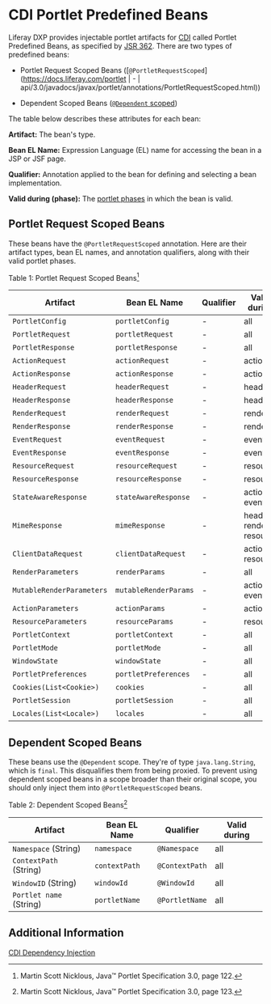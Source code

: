 # CDI Portlet Predefined Beans

Liferay DXP provides injectable portlet artifacts for [CDI](/docs/7-2/frameworks/-/knowledge_base/f/cdi-dependency-injection) <!--not in the portal--> called Portlet Predefined Beans, as specified by [JSR 362](https://jcp.org/en/jsr/detail?id=362).  There are two types of predefined beans:

* Portlet Request Scoped Beans ([`@PortletRequestScoped`](https://docs.liferay.com/portlet | - | api/3.0/javadocs/javax/portlet/annotations/PortletRequestScoped.html)) 

* Dependent Scoped Beans ([`@Dependent` scoped](https://docs.oracle.com/javaee/7/api/javax/enterprise/context/Dependent.html))

The table below describes these attributes for each bean: 

**Artifact:** The bean's type. 

**Bean EL Name:** Expression Language (EL) name for accessing the bean in a JSP or JSF page. 

**Qualifier:** Annotation applied to the bean for defining and selecting a bean implementation. 

**Valid during (phase):** The  [portlet phases](../../developing-a-java-web-application/reference/portlets.md) in which the bean is valid. 

## Portlet Request Scoped Beans

These beans have the `@PortletRequestScoped` annotation. Here are their artifact types, bean EL names, and annotation qualifiers, along with their valid portlet phases. 

Table 1: Portlet Request Scoped Beans[^1]

| Artifact | Bean EL Name | Qualifier | Valid during | 
| -------- | ------------ | --------- | ------------ |
| `PortletConfig` | `portletConfig` | - | all | 
| `PortletRequest` | `portletRequest` | - | all | 
| `PortletResponse` | `portletResponse` | - | all | 
| `ActionRequest` | `actionRequest` | - | action |
| `ActionResponse` | `actionResponse` | - | action | 
| `HeaderRequest` | `headerRequest` | - | header | 
| `HeaderResponse` | `headerResponse` | - | header | 
| `RenderRequest` | `renderRequest` | - | render | 
| `RenderResponse` | `renderResponse` | - | render | 
| `EventRequest` | `eventRequest` | - | event | 
| `EventResponse` | `eventResponse` | - | event | 
| `ResourceRequest` | `resourceRequest` | - | resource | 
| `ResourceResponse` | `resourceResponse` | - | resource | 
| `StateAwareResponse` | `stateAwareResponse` | - | action, event |
| `MimeResponse` | `mimeResponse` | - | header, render, resource | 
| `ClientDataRequest` | `clientDataRequest` | - | action, resource | 
| `RenderParameters` | `renderParams` | - | all |
| `MutableRenderParameters` | `mutableRenderParams` | - | action, event | 
| `ActionParameters` | `actionParams` | - | action | 
| `ResourceParameters` | `resourceParams` | - | resource | 
| `PortletContext` | `portletContext` | - | all |
| `PortletMode` | `portletMode` | - | all |
| `WindowState` | `windowState` | - | all |
| `PortletPreferences` | `portletPreferences` | - | all |
| `Cookies(List<Cookie>)` | `cookies` | - | all |
| `PortletSession` | `portletSession` | - | all | 
| `Locales(List<Locale>)` | `locales` | - | all |

## Dependent Scoped Beans 

These beans use the `@Dependent` scope. They're of type `java.lang.String`, which is `final`. This disqualifies them from being proxied. To prevent using dependent scoped beans in a scope broader than their original scope, you should only inject them into `@PortletRequestScoped` beans. 

Table 2: Dependent Scoped Beans[^2]

| Artifact | Bean EL Name | Qualifier | Valid during |
| -------- | ------------ | --------- | ------------ |
| `Namespace` (String) | `namespace` | `@Namespace` | all |
| `ContextPath` (String) | `contextPath` | `@ContextPath` | all |
| `WindowID` (String) | `windowId` | `@WindowId` | all |
| `Portlet name` (String) | `portletName` | `@PortletName` | all |

[^1]: Martin Scott Nicklous, Java&trade; Portlet Specification 3.0, page 122. 
 
[^2]: Martin Scott Nicklous, Java&trade; Portlet Specification 3.0, page 123. 

## Additional Information

[CDI Dependency Injection](./cdi-dependency-injection.md)
